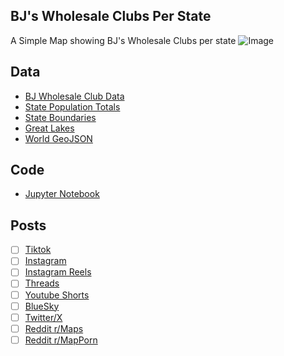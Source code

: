 ## BJ's Wholesale Clubs Per State
A Simple Map showing BJ's Wholesale Clubs per state
![Image](https://drive.google.com/uc?export=view&id=)

## Data
* [BJ Wholesale Club Data](https://www.costco.com/WarehouseListByStateDisplayView)
* [State Population Totals](https://www.census.gov/data/tables/time-series/demo/popest/2020s-state-total.html)
* [State Boundaries](https://www.census.gov/geographies/mapping-files/time-series/geo/carto-boundary-file.html)
* [Great Lakes](https://usicecenter.gov/Products/GreatLakesData)
* [World GeoJSON](https://public.opendatasoft.com/explore/dataset/world-administrative-boundaries/export/?flg=en-us)

## Code
* [Jupyter Notebook](FormatData.ipynb)

## Posts
- [ ] [Tiktok]()
- [ ] [Instagram]()
- [ ] [Instagram Reels]()
- [ ] [Threads]()
- [ ] [Youtube Shorts]()
- [ ] [BlueSky]()
- [ ] [Twitter/X]()
- [ ] [Reddit r/Maps]()
- [ ] [Reddit r/MapPorn]()
